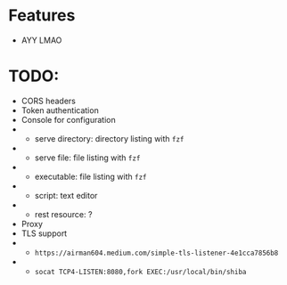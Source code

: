 # Features
- AYY LMAO


# TODO:
- CORS headers
- Token authentication
- Console for configuration
- - serve directory: directory listing with `fzf`
- - serve file: file listing with `fzf`
- - executable: file listing with `fzf`
- - script: text editor
- - rest resource: ?
- Proxy
- TLS support
- - `https://airman604.medium.com/simple-tls-listener-4e1cca7856b8`
- -  `socat TCP4-LISTEN:8080,fork EXEC:/usr/local/bin/shiba`
